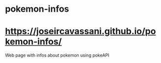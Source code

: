 # pokemon-infos
##
# https://joseircavassani.github.io/pokemon-infos/
Web page with infos about pokemon using pokeAPI
